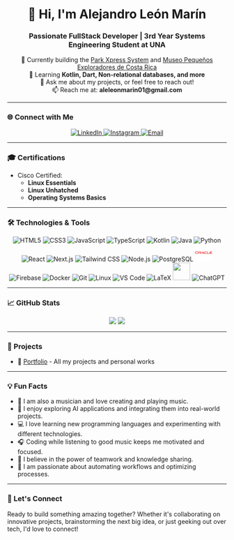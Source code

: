 <h1 align="center">👋 Hi, I'm Alejandro León Marín</h1>
<h3 align="center">Passionate FullStack Developer | 3rd Year Systems Engineering Student at UNA</h3>

<p align="center">
🚀 Currently building the <a href="https://parkxpress.vercel.app" target="_blank">Park Xpress System</a> and <a href="https://exploradorescr.vercel.app" target="_blank">Museo Pequeños Exploradores de Costa Rica</a> <br>
🌱 Learning <strong>Kotlin, Dart, Non-relational databases, and more</strong> <br>
💬 Ask me about my projects, or feel free to reach out! <br>
📫 Reach me at: <strong>aleleonmarin01@gmail.com</strong>
</p>

---

### 🌐 Connect with Me
<p align="center">
  <a href="https://www.linkedin.com/in/alejandro-le%C3%B3n-mar%C3%ADn-311846245/" target="_blank">
    <img src="https://img.shields.io/badge/LinkedIn-0077B5?style=for-the-badge&logo=linkedin&logoColor=white" alt="LinkedIn" />
  </a>
  <a href="https://instagram.com/_ale.leon.marin_" target="_blank">
    <img src="https://img.shields.io/badge/Instagram-E4405F?style=for-the-badge&logo=instagram&logoColor=white" alt="Instagram" />
  </a>
  <a href="mailto:aleleonmarin01@gmail.com">
    <img src="https://img.shields.io/badge/Email-D14836?style=for-the-badge&logo=gmail&logoColor=white" alt="Email" />
  </a>
</p>

---

### 🎓 Certifications
- Cisco Certified:  
  - **Linux Essentials**  
  - **Linux Unhatched**  
  - **Operating Systems Basics**  

---

### 🛠️ Technologies & Tools

<p align="center">
  <img src="https://cdn.jsdelivr.net/gh/devicons/devicon/icons/html5/html5-original.svg" alt="HTML5" width="40" height="40"/>
  <img src="https://cdn.jsdelivr.net/gh/devicons/devicon/icons/css3/css3-original.svg" alt="CSS3" width="40" height="40"/>
  <img src="https://cdn.jsdelivr.net/gh/devicons/devicon/icons/javascript/javascript-original.svg" alt="JavaScript" width="40" height="40"/>
  <img src="https://cdn.jsdelivr.net/gh/devicons/devicon/icons/typescript/typescript-original.svg" alt="TypeScript" width="40" height="40"/>
  <img src="https://cdn.jsdelivr.net/gh/devicons/devicon/icons/kotlin/kotlin-original.svg" alt="Kotlin" width="40" height="40"/>
  <img src="https://cdn.jsdelivr.net/gh/devicons/devicon/icons/java/java-original.svg" alt="Java" width="40" height="40"/>
  <img src="https://cdn.jsdelivr.net/gh/devicons/devicon/icons/python/python-original.svg" alt="Python" width="40" height="40"/>
  <img src="https://cdn.jsdelivr.net/gh/devicons/devicon/icons/react/react-original.svg" alt="React" width="40" height="40"/>
  <img src="https://cdn.jsdelivr.net/gh/devicons/devicon/icons/nextjs/nextjs-original-wordmark.svg" alt="Next.js" width="40" height="40"/>
  <img src="https://cdn.worldvectorlogo.com/logos/tailwindcss.svg" alt="Tailwind CSS" width="40" height="40"/>
  <img src="https://cdn.worldvectorlogo.com/logos/nodejs-icon.svg" alt="Node.js" width="40" height="40"/>
  <img src="https://cdn.jsdelivr.net/gh/devicons/devicon/icons/postgresql/postgresql-original.svg" alt="PostgreSQL" width="40" height="40"/>
  <img src="https://github.com/devicons/devicon/blob/master/icons/oracle/oracle-original.svg" alt="Oracle" width="40" height="40"/>
  <img src="https://cdn.jsdelivr.net/gh/devicons/devicon/icons/firebase/firebase-plain.svg" alt="Firebase" width="40" height="40"/>
  <img src="https://cdn.jsdelivr.net/gh/devicons/devicon/icons/docker/docker-original.svg" alt="Docker" width="40" height="40"/>
  <img src="https://cdn.jsdelivr.net/gh/devicons/devicon/icons/git/git-original.svg" alt="Git" width="40" height="40"/>
  <img src="https://cdn.jsdelivr.net/gh/devicons/devicon/icons/linux/linux-original.svg" alt="Linux" width="40" height="40"/>
  <img src="https://cdn.jsdelivr.net/gh/devicons/devicon/icons/vscode/vscode-original.svg" alt="VS Code" width="40" height="40"/>
  <img src="https://cdn.jsdelivr.net/gh/devicons/devicon/icons/latex/latex-original.svg" alt="LaTeX" width="40" height="40"/>
  <img src="https://cdn.jsdelivr.net/gh/devicons/devicon@latest/icons/postman/postman-original.svg" width="40" height="40" />
  <img src="https://img.icons8.com/?size=100&id=EzmQwT9W9uy4&format=png&color=000000" alt="ChatGPT" width="40" height="40"/>
</p>


---

### 📈 GitHub Stats
<p align="center">
  <img src="https://github-readme-stats.vercel.app/api?username=aleleonmarin&show_icons=true&theme=dark&hide_border=true" width="48%" />
  <img src="https://github-readme-streak-stats.herokuapp.com/?user=aleleonmarin&theme=dark&hide_border=true" width="48%" />
</p>

---

### 📂 Projects
- 🔗 <a href="https://aleleonmarin.vercel.app" target="_blank">Portfolio</a> - All my projects and personal works

---

### 💡 Fun Facts
- 🎸 I am also a musician and love creating and playing music.  
- 🤖 I enjoy exploring AI applications and integrating them into real-world projects.  
- 💻 I love learning new programming languages and experimenting with different technologies.  
- 🎧 Coding while listening to good music keeps me motivated and focused.  
- 💪 I believe in the power of teamwork and knowledge sharing.  
- 🚀 I am passionate about automating workflows and optimizing processes.  

---
### 🤝 Let's Connect

Ready to build something amazing together? Whether it's collaborating on innovative projects, brainstorming the next big idea, or just geeking out over tech, I'd love to connect!
